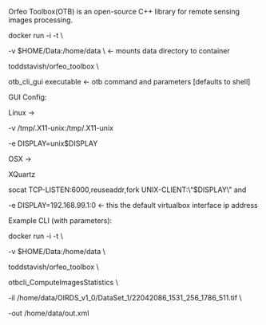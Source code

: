 Orfeo Toolbox(OTB) is an open-source C++ library for remote sensing images processing.


docker run -i -t \

-v $HOME/Data:/home/data \ <- mounts data directory to container

toddstavish/orfeo_toolbox \

otb_cli_gui executable <- otb command and parameters [defaults to shell]

GUI Config:

Linux ->

-v /tmp/.X11-unix:/tmp/.X11-unix

-e DISPLAY=unix$DISPLAY

OSX ->

XQuartz

socat TCP-LISTEN:6000,reuseaddr,fork UNIX-CLIENT:\“$DISPLAY\” and

-e DISPLAY=192.168.99.1:0 <- this the default virtualbox interface ip address

Example CLI (with parameters):

docker run -i -t \

-v $HOME/Data:/home/data \

toddstavish/orfeo_toolbox \

otbcli_ComputeImagesStatistics \

-il /home/data/OIRDS_v1_0/DataSet_1/22042086_1531_256_1786_511.tif \

-out /home/data/out.xml

